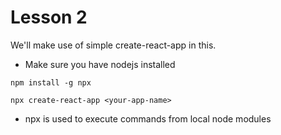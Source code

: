 # Lesson 2

We'll make use of simple create-react-app in this.

- Make sure you have nodejs installed
````
npm install -g npx
````

````
npx create-react-app <your-app-name>
````

- npx is used to execute commands from local node modules